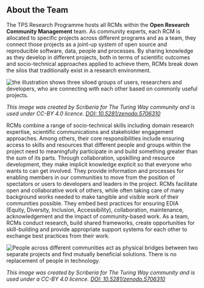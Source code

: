 ## About the Team

The TPS Research Programme hosts all RCMs within the **Open Research Community Management** team.
As community experts, each RCM is allocated to specific projects across different programs and as a team, they connect those projects as a joint-up system of open source and reproducible software, data, people and processes. 
By sharing knowledge as they develop in different projects, both in terms of scientific outcomes and socio-technical approaches applied to achieve them, RCMs break down the silos that traditionally exist in a research environment.

![the illustration shows three siloed groups of users, researchers and developers, who are connecting with each other based on commonly useful projects.](resources/images/community-managers.jpg)

*This image was created by Scriberia for The Turing Way community and is used under CC-BY 4.0 licence. [DOI: 10.5281/zenodo.5706310](https://doi.org/10.5281/zenodo.5706310)*

RCMs combine a range of socio-technical skills including domain research expertise, scientific communications and stakeholder engagement approaches. 
Among others, their core responsibilities include ensuring access to skills and resources that different people and groups within the project need to meaningfully participate in and build something greater than the sum of its parts. 
Through collaboration, upskilling and resource development, they make implicit knowledge explicit so that everyone who wants to can get involved.
They provide information and processes for enabling members in our communities to move from the position of spectators or users to developers and leaders in the project.
RCMs facilitate open and collaborative work of others, while often taking care of many background works needed to make tangible and visible work of their communities possible. 
They embed best practices for ensuring EDIA (Equity, Diversity, Inclusion, Accessibility), collaboration, maintenance, acknowledgement and the impact of community-based work.
As a team, RCMs conduct research, build shared frameworks, create opportunities for skill-building and provide appropriate support systems for each other to exchange best practices from their work.

![People across different communities act as physical bridges between two separate projects and find mutually beneficial solutions. There is no replacement of people in technology.](resources/images/people-find-solutions.jpg)

*This image was created by Scriberia for The Turing Way community and is used under a CC-BY 4.0 licence. [DOI: 10.5281/zenodo.5706310](https://doi.org/10.5281/zenodo.5706310)*